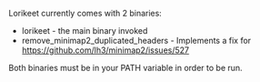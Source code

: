 Lorikeet currently comes with 2 binaries:

* lorikeet - the main binary invoked
* remove_minimap2_duplicated_headers - Implements a fix for https://github.com/lh3/minimap2/issues/527

Both binaries must be in your PATH variable in order to be run.
